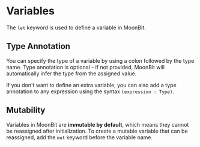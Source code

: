 # Variables

The `let` keyword is used to define a variable in MoonBit.

## Type Annotation

You can specify the type of a variable by using a colon followed by the type name. Type annotation is optional - if not provided, MoonBit will automatically infer the type from the assigned value.

If you don't want to define an extra variable, you can also add a type annotation to any expression using the syntax `(expression : Type)`.

## Mutability

Variables in MoonBit are **immutable by default**, which means they cannot be reassigned after initialization. To create a mutable variable that can be reassigned, add the `mut` keyword before the variable name.

